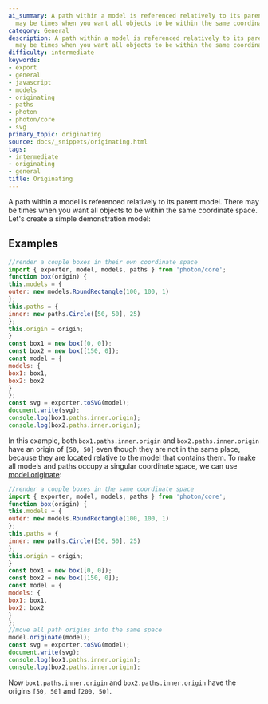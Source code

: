 ```yaml
---
ai_summary: A path within a model is referenced relatively to its parent model. There
  may be times when you want all objects to be within the same coordinate s...
category: General
description: A path within a model is referenced relatively to its parent model. There
  may be times when you want all objects to be within the same coordinate s...
difficulty: intermediate
keywords:
- export
- general
- javascript
- models
- originating
- paths
- photon
- photon/core
- svg
primary_topic: originating
source: docs/_snippets/originating.html
tags:
- intermediate
- originating
- general
title: Originating
---
```

A path within a model is referenced relatively to its parent model. There may be times when you want all objects to be within the same coordinate space.
Let's create a simple demonstration model:


## Examples

```javascript
//render a couple boxes in their own coordinate space
import { exporter, model, models, paths } from 'photon/core';
function box(origin) {
this.models = {
outer: new models.RoundRectangle(100, 100, 1)
};
this.paths = {
inner: new paths.Circle([50, 50], 25)
};
this.origin = origin;
}
const box1 = new box([0, 0]);
const box2 = new box([150, 0]);
const model = {
models: {
box1: box1,
box2: box2
}
};
const svg = exporter.toSVG(model);
document.write(svg);
console.log(box1.paths.inner.origin);
console.log(box2.paths.inner.origin);
```

In this example, both `box1.paths.inner.origin` and `box2.paths.inner.origin` have an origin of `[50, 50]`
even though they are not in the same place, because they are located relative to the model that contains them. To make all models and paths occupy a singular coordinate space,
we can use [model.originate](../api/modules/model.md#originate):

```javascript
//render a couple boxes in the same coordinate space
import { exporter, model, models, paths } from 'photon/core';
function box(origin) {
this.models = {
outer: new models.RoundRectangle(100, 100, 1)
};
this.paths = {
inner: new paths.Circle([50, 50], 25)
};
this.origin = origin;
}
const box1 = new box([0, 0]);
const box2 = new box([150, 0]);
const model = {
models: {
box1: box1,
box2: box2
}
};
//move all path origins into the same space
model.originate(model);
const svg = exporter.toSVG(model);
document.write(svg);
console.log(box1.paths.inner.origin);
console.log(box2.paths.inner.origin);
```

Now `box1.paths.inner.origin` and `box2.paths.inner.origin` have the origins `[50, 50]` and `[200, 50]`.
